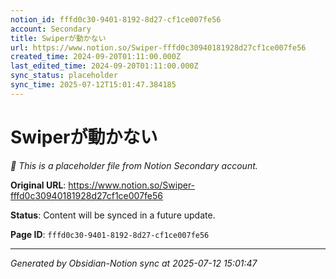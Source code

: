 ```yaml
---
notion_id: fffd0c30-9401-8192-8d27-cf1ce007fe56
account: Secondary
title: Swiperが動かない
url: https://www.notion.so/Swiper-fffd0c30940181928d27cf1ce007fe56
created_time: 2024-09-20T01:11:00.000Z
last_edited_time: 2024-09-20T01:11:00.000Z
sync_status: placeholder
sync_time: 2025-07-12T15:01:47.384185
---
```


# Swiperが動かない

*🔄 This is a placeholder file from Notion Secondary account.*

**Original URL**: https://www.notion.so/Swiper-fffd0c30940181928d27cf1ce007fe56

**Status**: Content will be synced in a future update.

**Page ID**: `fffd0c30-9401-8192-8d27-cf1ce007fe56`

---

*Generated by Obsidian-Notion sync at 2025-07-12 15:01:47*
